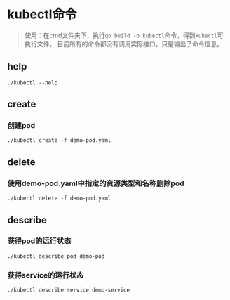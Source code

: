 # kubectl命令

> 使用：在cmd文件夹下，执行`go build -o kubectl`命令，得到`kubectl`可执行文件。
目前所有的命令都没有调用实际接口，只是输出了命令信息。

## help
```shell
./kubectl --help
```

## create
### 创建pod
```shell
./kubectl create -f demo-pod.yaml
```

## delete
### 使用demo-pod.yaml中指定的资源类型和名称删除pod
```shell
./kubectl delete -f demo-pod.yaml
```

## describe
### 获得pod的运行状态
```shell
./kubectl describe pod demo-pod 
```
### 获得service的运行状态
```shell
./kubectl describe service demo-service
```